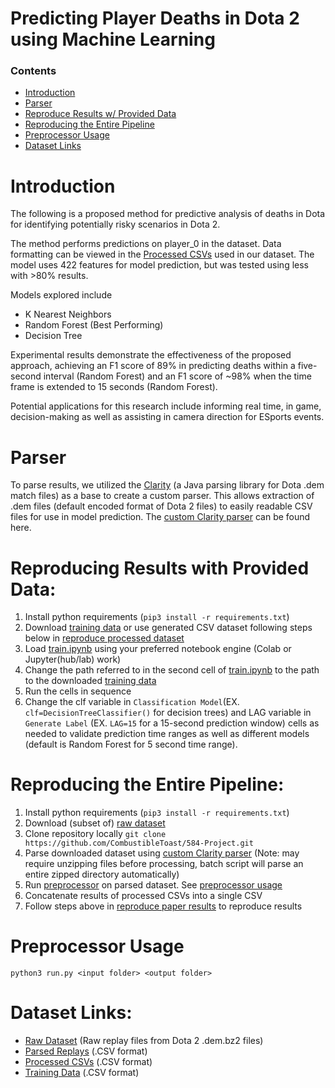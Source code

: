 # Predicting Player Deaths in Dota 2 using Machine Learning

### Contents
- [Introduction](#introduction)
- [Parser](#parser)
- [Reproduce Results w/ Provided Data](#reproducing-results-with-provided-data)
- [Reproducing the Entire Pipeline](#reproducing-the-entire-pipeline)
- [Preprocessor Usage](#preprocessor-usage)
- [Dataset Links](#dataset-links)

# Introduction

The following is a proposed method for predictive analysis of deaths in Dota for identifying potentially risky scenarios in Dota 2.

The method performs predictions on player_0 in the dataset. Data formatting can be viewed in the [Processed CSVs](https://drive.google.com/drive/u/0/folders/1aE0tIW2qA6lz4NDHtfyODJOi9ATQS1oX) used in our dataset. The model uses 422 features for model prediction, but was tested using less with >80% results.

Models explored include
- K Nearest Neighbors
- Random Forest (Best Performing)
- Decision Tree

Experimental results demonstrate the effectiveness of the proposed approach, achieving an F1 score of 89% in predicting deaths within a five-second interval (Random Forest) and an F1 score of ~98% when the time frame is extended to 15 seconds (Random Forest).

Potential applications for this research include informing real time, in game, decision-making as well as assisting in camera direction for ESports events.

# Parser

To parse results, we utilized the [Clarity](https://github.com/skadistats/clarity) (a Java parsing library for Dota .dem match files) as a base to create a custom parser. This allows extraction of .dem files (default encoded format of Dota 2 files) to easily readable CSV files for use in model prediction. The [custom Clarity parser](https://github.com/srl3630/CS584_Game_Parsers/tree/main) can be found here.

# Reproducing Results with Provided Data:
1) Install python requirements (`pip3 install -r requirements.txt`)
2) Download [training data](https://drive.google.com/drive/u/0/folders/1TKzBp9inrMeUl_YeN2scXc4pKwJBgAjb) or use generated CSV dataset following steps below in [reproduce processed dataset](#reproduce-processed-dataset)
3) Load [train.ipynb](https://github.com/CombustibleToast/584-Project/blob/main/train.ipynb) using your preferred notebook engine (Colab or Jupyter(hub/lab) work)
4) Change the path referred to in the second cell of [train.ipynb](https://github.com/CombustibleToast/584-Project/blob/main/train.ipynb) to the path to the downloaded [training data](https://drive.google.com/drive/u/0/folders/1TKzBp9inrMeUl_YeN2scXc4pKwJBgAjb) 
5) Run the cells in sequence
6) Change the clf variable in `Classification Model`(EX. `clf=DecisionTreeClassifier()` for decision trees) and LAG variable in `Generate Label` (EX. `LAG=15` for a 15-second prediction window) cells as needed to validate prediction time ranges as well as different models (default is Random Forest for 5 second time range).

# Reproducing the Entire Pipeline:
1) Install python requirements (`pip3 install -r requirements.txt`)
2) Download (subset of) [raw dataset](https://drive.google.com/drive/u/0/folders/1BhPDWVsEoONzgv8mJaPm0vxTkEls5tdg) 
3) Clone repository locally `git clone https://github.com/CombustibleToast/584-Project.git`
4) Parse downloaded dataset using [custom Clarity parser](https://github.com/srl3630/CS584_Game_Parsers/blob/main/README.md) (Note: may require unzipping files before processing, batch script will parse an entire zipped directory automatically)
5) Run [preprocessor](https://github.com/CombustibleToast/584-Project/blob/main/preprocessing/run3.py) on parsed dataset. See [preprocessor usage](#preprocessor-usage)
6) Concatenate results of processed CSVs into a single CSV
7) Follow steps above in [reproduce paper results](#reproducing-results-with-provided-data) to reproduce results

# Preprocessor Usage

`python3 run.py <input folder> <output folder>`

# Dataset Links:
- [Raw Dataset](https://drive.google.com/drive/u/0/folders/1BhPDWVsEoONzgv8mJaPm0vxTkEls5tdg) (Raw replay files from Dota 2 .dem.bz2 files)
- [Parsed Replays](https://drive.google.com/drive/u/0/folders/10GY-Z_bzzpBv2IYb3bJyrPCzLxcqwwfh) (.CSV format)
- [Processed CSVs](https://drive.google.com/drive/u/0/folders/1aE0tIW2qA6lz4NDHtfyODJOi9ATQS1oX) (.CSV format)
- [Training Data](https://drive.google.com/drive/u/0/folders/1TKzBp9inrMeUl_YeN2scXc4pKwJBgAjb) (.CSV format)

